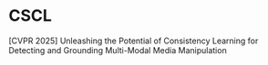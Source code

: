 # CSCL
[CVPR 2025] Unleashing the Potential of Consistency Learning for Detecting and Grounding Multi-Modal Media Manipulation
